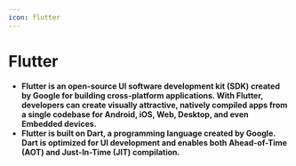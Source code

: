 ```yaml
---
icon: flutter
---
```


# Flutter

* **Flutter is an open-source UI software development kit (SDK) created by Google for building cross-platform applications. With Flutter, developers can create visually attractive, natively compiled apps from a single codebase for Android, iOS, Web, Desktop, and even Embedded devices.**
* **Flutter is built on Dart, a programming language created by Google. Dart is optimized for UI development and enables both Ahead-of-Time (AOT) and Just-In-Time (JIT) compilation.**
